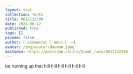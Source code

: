 ```yaml
---
layout: toot
collection: toots
title: 0612132300
date: 2024-06-12
published: true
tags: []
pinned: false
author: ⸸ commander ░ nova ⸸ :~$
avatar: /img/avatar/daemon.jpeg
mastodon: https://mastodon.online/@cmdr_nova/0612132300
---
```


be running up that hill hill hill hill hill hill

